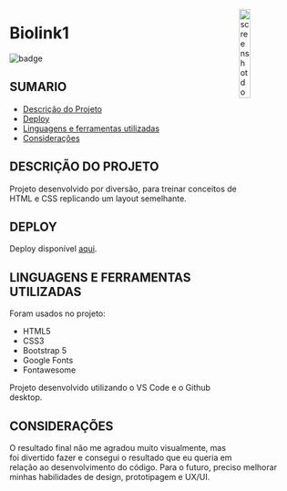 <a href="https://tenor.com/view/busy-cat-coko-mixflavor-work-gif-14850999"><img align="right" src="./busycat.gif" alt="screenshot do deploy" width="20%"/></a>

# Biolink1

<img src="https://img.shields.io/badge/STATUS-Developing-red" alt="badge"/>

## SUMARIO

   * [Descrição do Projeto](#DESCRIÇÃO-DO-PROJETO)
   * [Deploy](#DEPLOY)
   * [Linguagens e ferramentas utilizadas](#LINGUAGENS-E-FERRAMENTAS-UTILIZADAS)
   * [Considerações](#CONSIDERAÇÕES)

## DESCRIÇÃO DO PROJETO

Projeto desenvolvido por diversão, para treinar conceitos de HTML e CSS replicando um layout semelhante.

## DEPLOY

Deploy disponível <a href="https://nairacirino.github.io/Biolink1/">aqui</a>.

## LINGUAGENS E FERRAMENTAS UTILIZADAS

Foram usados no projeto: 
<ul>
<li>HTML5</li>
<li>CSS3</li> 
<li>Bootstrap 5</li>
<li>Google Fonts</li>
<li>Fontawesome</li>
</ul>
Projeto desenvolvido utilizando o VS Code e o Github desktop. 

## CONSIDERAÇÕES

O resultado final não me agradou muito visualmente, mas foi divertido fazer e consegui o resultado que eu queria em relação ao desenvolvimento do código. Para o futuro, preciso melhorar minhas habilidades de design, prototipagem e UX/UI.